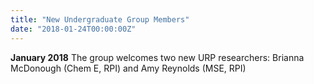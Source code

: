 ```yaml
---
title: "New Undergraduate Group Members"
date: "2018-01-24T00:00:00Z"
---
```

**January 2018** The group welcomes two new URP researchers: Brianna McDonough (Chem E, RPI) and Amy Reynolds (MSE, RPI)